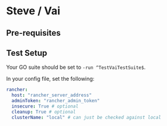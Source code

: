 # Steve / Vai

## Pre-requisites

## Test Setup

Your GO suite should be set to `-run ^TestVaiTestSuite$`.

In your config file, set the following:

```yaml
rancher: 
  host: "rancher_server_address"
  adminToken: "rancher_admin_token"
  insecure: True # optional
  cleanup: True # optional
  clusterName: "local" # can just be checked against local
```
